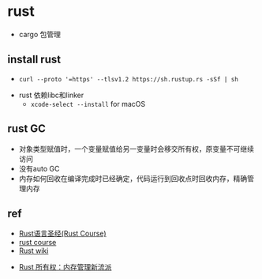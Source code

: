 
# rust

+ cargo 包管理


## install rust
<!-- rustup -->
+ `curl --proto '=https' --tlsv1.2 https://sh.rustup.rs -sSf | sh`
<!-- 安装c编译器 -->
+ rust 依赖libc和linker
    + `xcode-select --install` for macOS
    
## rust GC

+ 对象类型赋值时，一个变量赋值给另一变量时会移交所有权，原变量不可继续访问
+ 没有auto GC
+ 内存如何回收在编译完成时已经确定，代码运行到回收点时回收内存，精确管理内存

## ref
+ [Rust语言圣经(Rust Course)](https://course.rs/first-try/intro.html)
+ [rust course](https://github.com/sunface/rust-course)
+ [Rust wiki](https://learnku.com/rust/wikis/29014S)

<!-- details -->
+ [Rust 所有权：内存管理新流派](https://juejin.cn/post/6844903509087764488)
